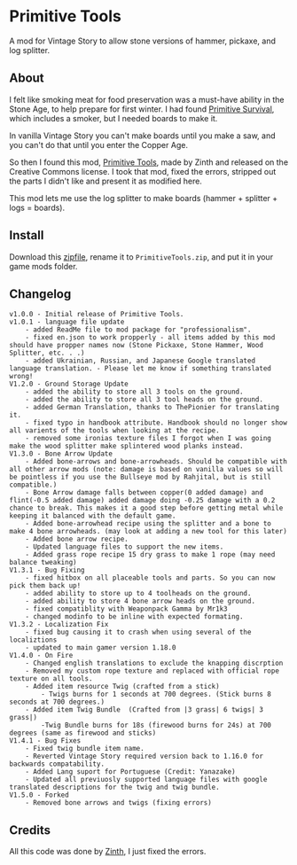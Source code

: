# Primitive Tools

A mod for Vintage Story to allow stone versions of hammer, pickaxe, and log splitter.

## About

I felt like smoking meat for food preservation was a must-have ability in the Stone Age, to help prepare for first winter.  I had found [Primitive Survival](https://mods.vintagestory.at/primitivesurvival), which includes a smoker, but I needed boards to make it.

In vanilla Vintage Story you can't make boards until you make a saw, and you can't do that until you enter the Copper Age.

So then I found this mod, [Primitive Tools](https://mods.vintagestory.at/primitivetools), made by Zinth and released on the Creative Commons license.  I took that mod, fixed the errors, stripped out the parts I didn't like and present it as modified here.

This mod lets me use the log splitter to make boards (hammer + splitter + logs = boards).

## Install

Download this [zipfile](https://github.com/whipowill/vs-mod-primitivetools/archive/master.zip), rename it to ``PrimitiveTools.zip``, and put it in your game mods folder.

## Changelog

```
v1.0.0 - Initial release of Primitive Tools.
v1.0.1 - language file update
	- added ReadMe file to mod package for "professionalism".
	- fixed en.json to work propperly - all items added by this mod should have propper names now (Stone Pickaxe, Stone Hammer, Wood Splitter, etc. . .)
	- added Ukrainian, Russian, and Japanese Google translated language translation. - Please let me know if something translated wrong!
V1.2.0 - Ground Storage Update
	- added the ability to store all 3 tools on the ground.
	- added the ability to store all 3 tool heads on the ground.
	- added German Translation, thanks to ThePionier for translating it.
	- fixed typo in handbook attribute. Handbook should no longer show all varients of the tools when looking at the recipe.
	- removed some ironias texture files I forgot when I was going make the wood splitter make splintered wood planks instead.
V1.3.0 - Bone Arrow Update
	- Added bone-arrows and bone-arrowheads. Should be compatible with all other arrow mods (note: damage is based on vanilla values so will be pointless if you use the Bullseye mod by Rahjital, but is still compatible.)
	- Bone Arrow damage falls between copper(0 added damage) and flint(-0.5 added damage) added damage doing -0.25 damage with a 0.2 chance to break. This makes it a good step before getting metal while keeping it balanced with the default game.
	- Added bone-arrowhead recipe using the splitter and a bone to make 4 bone arrowheads. (may look at adding a new tool for this later)
	- Added bone arrow recipe.
	- Updated language files to support the new items.
	- Added grass rope recipe 15 dry grass to make 1 rope (may need balance tweaking)
V1.3.1 - Bug Fixing
	- fixed hitbox on all placeable tools and parts. So you can now pick them back up!
	- added ability to store up to 4 toolheads on the ground.
	- added ability to store 4 bone arrow heads on the ground.
	- fixed compatiblity with Weaponpack Gamma by Mr1k3
	- changed modinfo to be inline with expected formating.
V1.3.2 - Localization Fix
	- fixed bug causing it to crash when using several of the localiztions
	- updated to main gamer version 1.18.0
V1.4.0 - On Fire
	- Changed english translations to exclude the knapping discrption
	- Removed my custom rope texture and replaced with official rope texture on all tools.
	- Added item resource Twig (crafted from a stick)
		- Twigs burns for 1 seconds at 700 degrees. (Stick burns 8 seconds at 700 degrees.)
	- Added item Twig Bundle  (Crafted from |3 grass| 6 twigs| 3 grass|)
		-Twig Bundle burns for 18s (firewood burns for 24s) at 700 degrees (same as firewood and sticks)
V1.4.1 - Bug Fixes
	- Fixed twig bundle item name.
	- Reverted Vintage Story required version back to 1.16.0 for backwards compatability.
	- Added Lang suport for Portuguese (Credit: Yanazake)
	- Updated all previuosly supported language files with google translated descriptions for the twig and twig bundle.
V1.5.0 - Forked
	- Removed bone arrows and twigs (fixing errors)
```

## Credits

All this code was done by [Zinth](https://mods.vintagestory.at/primitivetools), I just fixed the errors.